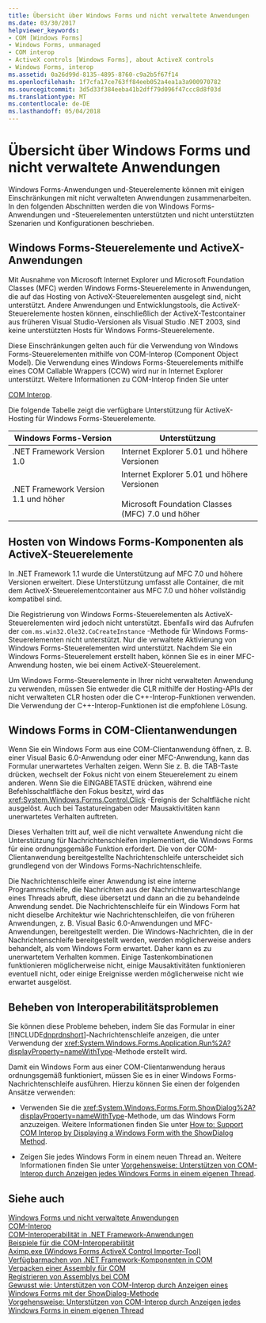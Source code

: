 ```yaml
---
title: Übersicht über Windows Forms und nicht verwaltete Anwendungen
ms.date: 03/30/2017
helpviewer_keywords:
- COM [Windows Forms]
- Windows Forms, unmanaged
- COM interop
- ActiveX controls [Windows Forms], about ActiveX controls
- Windows Forms, interop
ms.assetid: 0a26d99d-8135-4895-8760-c9a2b5f67f14
ms.openlocfilehash: 1f7cfa17ce763ff84eeb052a4ea1a3a900970782
ms.sourcegitcommit: 3d5d33f384eeba41b2dff79d096f47ccc8d8f03d
ms.translationtype: MT
ms.contentlocale: de-DE
ms.lasthandoff: 05/04/2018
---
```

# <a name="windows-forms-and-unmanaged-applications-overview"></a>Übersicht über Windows Forms und nicht verwaltete Anwendungen
Windows Forms-Anwendungen und-Steuerelemente können mit einigen Einschränkungen mit nicht verwalteten Anwendungen zusammenarbeiten. In den folgenden Abschnitten werden die von Windows Forms-Anwendungen und -Steuerelementen unterstützten und nicht unterstützten Szenarien und Konfigurationen beschrieben.  
  
## <a name="windows-forms-controls-and-activex-applications"></a>Windows Forms-Steuerelemente und ActiveX-Anwendungen  
 Mit Ausnahme von Microsoft Internet Explorer und Microsoft Foundation Classes (MFC) werden Windows Forms-Steuerelemente in Anwendungen, die auf das Hosting von ActiveX-Steuerelementen ausgelegt sind, nicht unterstützt. Andere Anwendungen und Entwicklungstools, die ActiveX-Steuerelemente hosten können, einschließlich der ActiveX-Testcontainer aus früheren Visual Studio-Versionen als Visual Studio .NET 2003, sind keine unterstützten Hosts für Windows Forms-Steuerelemente.  
  
 Diese Einschränkungen gelten auch für die Verwendung von Windows Forms-Steuerelementen mithilfe von COM-Interop (Component Object Model). Die Verwendung eines Windows Forms-Steuerelements mithilfe eines COM Callable Wrappers (CCW) wird nur in Internet Explorer unterstützt. Weitere Informationen zu COM-Interop finden Sie unter  
  
 [COM Interop](../../../visual-basic/programming-guide/com-interop/index.md).  
  
 Die folgende Tabelle zeigt die verfügbare Unterstützung für ActiveX-Hosting für Windows Forms-Steuerelemente.  
  
|Windows Forms-Version|Unterstützung|  
|---------------------------|-------------|  
|.NET Framework Version 1.0|Internet Explorer 5.01 und höhere Versionen|  
|.NET Framework Version 1.1 und höher|Internet Explorer 5.01 und höhere Versionen<br /><br /> Microsoft Foundation Classes (MFC) 7.0 und höher|  
  
## <a name="hosting-windows-forms-components-as-activex-controls"></a>Hosten von Windows Forms-Komponenten als ActiveX-Steuerelemente  
 In .NET Framework 1.1 wurde die Unterstützung auf MFC 7.0 und höhere Versionen erweitert. Diese Unterstützung umfasst alle Container, die mit dem ActiveX-Steuerelementcontainer aus MFC 7.0 und höher vollständig kompatibel sind.  
  
 Die Registrierung von Windows Forms-Steuerelementen als ActiveX-Steuerelementen wird jedoch nicht unterstützt. Ebenfalls wird das Aufrufen der `com.ms.win32.Ole32.CoCreateInstance` -Methode für Windows Forms-Steuerelementen nicht unterstützt. Nur die verwaltete Aktivierung von Windows Forms-Steuerelementen wird unterstützt. Nachdem Sie ein Windows Forms-Steuerelement erstellt haben, können Sie es in einer MFC-Anwendung hosten, wie bei einem ActiveX-Steuerelement.  
  
 Um Windows Forms-Steuerelemente in Ihrer nicht verwalteten Anwendung zu verwenden, müssen Sie entweder die CLR mithilfe der Hosting-APIs der nicht verwalteten CLR hosten oder die C++-Interop-Funktionen verwenden. Die Verwendung der C++-Interop-Funktionen ist die empfohlene Lösung.  
  
## <a name="windows-forms-in-com-client-applications"></a>Windows Forms in COM-Clientanwendungen  
 Wenn Sie ein Windows Form aus eine COM-Clientanwendung öffnen, z. B. einer Visual Basic 6.0-Anwendung oder einer MFC-Anwendung, kann das Formular unerwartetes Verhalten zeigen. Wenn Sie z. B. die TAB-Taste drücken, wechselt der Fokus nicht von einem Steuerelement zu einem anderen. Wenn Sie die EINGABETASTE drücken, während eine Befehlsschaltfläche den Fokus besitzt, wird das <xref:System.Windows.Forms.Control.Click> -Ereignis der Schaltfläche nicht ausgelöst. Auch bei Tastatureingaben oder Mausaktivitäten kann unerwartetes Verhalten auftreten.  
  
 Dieses Verhalten tritt auf, weil die nicht verwaltete Anwendung nicht die Unterstützung für Nachrichtenschleifen implementiert, die Windows Forms für eine ordnungsgemäße Funktion erfordert. Die von der COM-Clientanwendung bereitgestellte Nachrichtenschleife unterscheidet sich grundlegend von der Windows Forms-Nachrichtenschleife.  
  
 Die Nachrichtenschleife einer Anwendung ist eine interne Programmschleife, die Nachrichten aus der Nachrichtenwarteschlange eines Threads abruft, diese übersetzt und dann an die zu behandelnde Anwendung sendet. Die Nachrichtenschleife für ein Windows Form hat nicht dieselbe Architektur wie Nachrichtenschleifen, die von früheren Anwendungen, z. B. Visual Basic 6.0-Anwendungen und MFC-Anwendungen, bereitgestellt werden. Die Windows-Nachrichten, die in der Nachrichtenschleife bereitgestellt werden, werden möglicherweise anders behandelt, als vom Windows Form erwartet. Daher kann es zu unerwartetem Verhalten kommen. Einige Tastenkombinationen funktionieren möglicherweise nicht, einige Mausaktivitäten funktionieren eventuell nicht, oder einige Ereignisse werden möglicherweise nicht wie erwartet ausgelöst.  
  
## <a name="resolving-interoperability-issues"></a>Beheben von Interoperabilitätsproblemen  
 Sie können diese Probleme beheben, indem Sie das Formular in einer [!INCLUDE[dnprdnshort](../../../../includes/dnprdnshort-md.md)]-Nachrichtenschleife anzeigen, die unter Verwendung der <xref:System.Windows.Forms.Application.Run%2A?displayProperty=nameWithType>-Methode erstellt wird.  
  
 Damit ein Windows Form aus einer COM-Clientanwendung heraus ordnungsgemäß funktioniert, müssen Sie es in einer Windows Forms-Nachrichtenschleife ausführen. Hierzu können Sie einen der folgenden Ansätze verwenden:  
  
-   Verwenden Sie die <xref:System.Windows.Forms.Form.ShowDialog%2A?displayProperty=nameWithType>-Methode, um das Windows Form anzuzeigen. Weitere Informationen finden Sie unter [How to: Support COM Interop by Displaying a Windows Form with the ShowDialog Method](../../../../docs/framework/winforms/advanced/com-interop-by-displaying-a-windows-form-shadow.md).  
  
-   Zeigen Sie jedes Windows Form in einem neuen Thread an. Weitere Informationen finden Sie unter [Vorgehensweise: Unterstützen von COM-Interop durch Anzeigen jedes Windows Forms in einem eigenen Thread](../../../../docs/framework/winforms/advanced/how-to-support-com-interop-by-displaying-each-windows-form-on-its-own-thread.md).  
  
## <a name="see-also"></a>Siehe auch  
 [Windows Forms und nicht verwaltete Anwendungen](../../../../docs/framework/winforms/advanced/windows-forms-and-unmanaged-applications.md)  
 [COM-Interop](../../../visual-basic/programming-guide/com-interop/index.md)  
 [COM-Interoperabilität in .NET Framework-Anwendungen](~/docs/visual-basic/programming-guide/com-interop/com-interoperability-in-net-framework-applications.md)  
 [Beispiele für die COM-Interoperabilität](http://msdn.microsoft.com/library/09c38567-6380-4d70-848a-e896a4ca05f4)  
 [Aximp.exe (Windows Forms ActiveX Control Importer-Tool)](../../../../docs/framework/tools/aximp-exe-windows-forms-activex-control-importer.md)  
 [Verfügbarmachen von .NET Framework-Komponenten in COM](../../../../docs/framework/interop/exposing-dotnet-components-to-com.md)  
 [Verpacken einer Assembly für COM](../../../../docs/framework/interop/packaging-an-assembly-for-com.md)  
 [Registrieren von Assemblys bei COM](../../../../docs/framework/interop/registering-assemblies-with-com.md)  
 [Gewusst wie: Unterstützen von COM-Interop durch Anzeigen eines Windows Forms mit der ShowDialog-Methode](../../../../docs/framework/winforms/advanced/com-interop-by-displaying-a-windows-form-shadow.md)  
 [Vorgehensweise: Unterstützen von COM-Interop durch Anzeigen jedes Windows Forms in einem eigenen Thread](../../../../docs/framework/winforms/advanced/how-to-support-com-interop-by-displaying-each-windows-form-on-its-own-thread.md)
